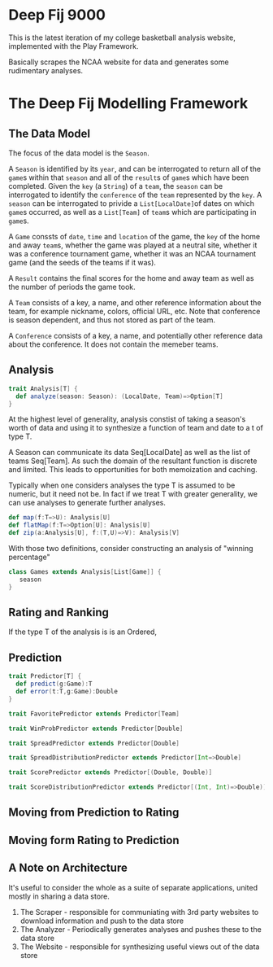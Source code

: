 Deep Fij 9000
=============

This is the latest iteration of my college basketball analysis website, implemented with the Play Framework.

Basically scrapes the NCAA website for data and generates some rudimentary analyses.

The Deep Fij Modelling Framework
================================
The Data Model
--------------

The focus of the data model is the `Season`.  

A `Season` is identified by its `year`, and can be interrogated to return all of the `game`s within that `season` and all of the `result`s of `game`s which have been completed.  Given the `key` (a `String`) of a `team`, the `season` can be interrogated to identify the `conference` of the `team` represented by the `key`.  A `season` can be interrogated to privide a `List[LocalDate]`of dates on which `game`s occurred, as well as a `List[Team]` of `team`s which are participating in `game`s. 

A `Game` conssts of `date`, `time` and `location` of the game, the `key` of the home and away `team`s, whether the game was played at a neutral site, whether it was a conference tournament game, whether it was an NCAA tournament game (and the seeds of the teams if it was).  

A `Result` contains the final scores for the home and away team as well as the number of periods the game took.

A `Team` consists of a key, a name, and other reference information about the team, for example nickname, colors, official URL, etc.  Note that conference is season dependent, and thus not stored as part of the team.

A `Conference` consists of a key, a name, and potentially other reference data about the conference.  It does not contain the memeber teams.

Analysis
--------
```scala
trait Analysis[T] {
  def analyze(season: Season): (LocalDate, Team)=>Option[T]
}
```

At the highest level of generality, analysis constist of taking a season's worth of data and using it to synthesize a function of team and date to a t of type T.

A Season can communicate its data Seq[LocalDate] as well as the list of teams Seq[Team].  As such the domain of the resultant function is discrete and limited.  This leads to opportunities for both memoization and caching.

Typically when one considers analyses the type T is assumed to be numeric, but it need not be.  In fact if we treat T with greater generality, we can use analyses to generate further analyses.
```scala
def map(f:T=>U): Analysis[U] 
def flatMap(f:T=>Option[U]: Analysis[U]
def zip(a:Analysis[U], f:(T,U)=>V): Analysis[V]
```
With those two definitions, consider constructing an analysis of "winning percentage"
```scala
class Games extends Analysis[List[Game]] {
   season  
}
``` 

Rating and Ranking
------------------



If the type T of the analysis is is an Ordered, 

Prediction
----------

```scala
trait Predictor[T] {
  def predict(g:Game):T
  def error(t:T,g:Game):Double
}
```

```scala
trait FavoritePredictor extends Predictor[Team]
```
```scala
trait WinProbPredictor extends Predictor[Double]
```
```scala
trait SpreadPredictor extends Predictor[Double]
```
```scala
trait SpreadDistributionPredictor extends Predictor[Int=>Double]
```
```scala
trait ScorePredictor extends Predictor[(Double, Double)]
```
```scala
trait ScoreDistributionPredictor extends Predictor[(Int, Int)=>Double)]
```


Moving from Prediction to Rating
--------------------------------


Moving form Rating to Prediction
--------------------------------

A Note on Architecture
----------------------

It's useful to consider the whole as a suite of separate applications, united mostly in sharing a data store.

1. The Scraper - responsible for communiating with 3rd party websites to download information and push to the data store
1. The Analyzer - Periodically generates analyses and pushes these to the data store
1. The Website - responsible for synthesizing useful views out of the data store
